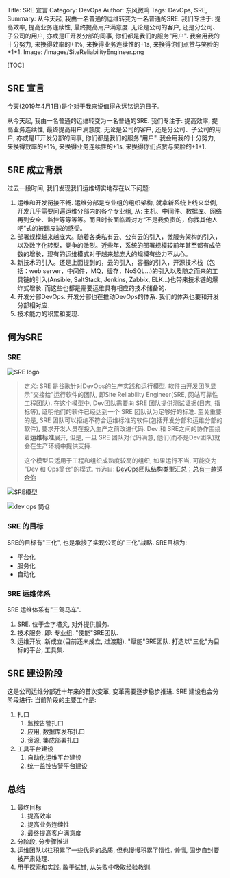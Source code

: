 Title: SRE 宣言
Category: DevOps
Author: 东风微鸣
Tags: DevOps, SRE,
Summary: 从今天起, 我由一名普通的运维转变为一名普通的SRE. 我们专注于: 提高效率, 提高业务连续性, 最终提高用户满意度. 无论是公司的客户, 还是分公司、子公司的用户, 亦或是IT开发分部的同事, 你们都是我们的服务"用户". 我会用我的十分努力, 来换得效率的+1%, 来换得业务连续性的+1s, 来换得你们点赞与笑脸的+1+1.
Image: /images/SiteReliabilityEngineer.png

[TOC]

## SRE 宣言

今天(2019年4月1日)是个对于我来说值得永远铭记的日子.

从今天起, 我由一名普通的运维转变为一名普通的SRE. 我们专注于: 提高效率, 提高业务连续性, 最终提高用户满意度. 无论是公司的客户, 还是分公司、子公司的用户, 亦或是IT开发分部的同事, 你们都是我们的服务"用户". 我会用我的十分努力, 来换得效率的+1%, 来换得业务连续性的+1s, 来换得你们点赞与笑脸的+1+1.

## SRE 成立背景

过去一段时间, 我们发现我们运维切实地存在以下问题:

1. 运维和开发衔接不畅. 运维分部是专业组的组织架构, 就拿新系统上线来举例, 开发几乎需要问遍运维分部内的各个专业组, 从: 主机、中间件、数据库、网络再到安全、监控等等等等。而且时长面临着对方“不是我负责的，你找其他人吧”式的被踢皮球的感受。
2. 部署规模越来越庞大。随着各类私有云、公有云的引入，微服务架构的引入，以及数字化转型，竞争的激烈。近些年，系统的部署规模较前年甚至都有成倍数的增长，现有的运维模式对于越来越庞大的规模有些力不从心。
3. 新技术的引入。还是上面提到的，云的引入，容器的引入，开源技术栈（包括：web server，中间件，MQ，缓存，NoSQL...)的引入以及随之而来的工具链的引入(Ansible, SaltStack, Jenkins, Zabbix, ELK...)也带来技术链的爆炸式增长. 而这些也都是需要运维具有相应的技术储备的.
4. 开发分部DevOps. 开发分部也在推动DevOps的体系. 我们的体系也要和开发分部相对应.
5. 技术能力的积累和变现.

## 何为SRE

### SRE

![SRE logo](./images/reliability-icon-t_0.png)

> 定义:
> SRE 是谷歌针对DevOps的生产实践和运行模型. 软件由开发团队显示"交接给"运行软件的团队, 即Site Reliability Engineer(SRE, 网站可靠性工程团队). 在这个模型中, Dev团队需要向 SRE 团队提供测试证据(日志, 指标等), 证明他们的软件已经达到一个 SRE 团队认为足够好的标准.
> 至关重要的是, SRE 团队可以拒绝不符合运维标准的软件(包括开发分部和运维分部的软件), 要求开发人员在投入生产之前改进代码. Dev 和 SRE之间的协作围绕着**运维标准**展开, 但是, 一旦 SRE 团队对代码满意, 他们(而不是Dev团队)就会在生产环境中提供支持.
> 
> 这个模型只适用于工程和组织成熟度较高的组织, 如果运行不当, 可能变为 "Dev 和 Ops筒仓"的模式.
> 节选自: [DevOps团队结构类型汇总：总有一款适合你](https://www.infoq.cn/article/DcIUD_gi17sQjvSt5XSS)

![SRE模型](./images/devops-models-type-7.png)

![dev ops 筒仓](./images/anti-devops-models-1.png)

### SRE 的目标

SRE的目标有"三化", 也是承接了实现公司的"三化"战略. SRE目标为:

- 平台化
- 服务化
- 自动化

### SRE 运维体系

SRE 运维体系有"三驾马车". 

1. SRE. 位于金字塔尖, 对外提供服务.
2. 技术服务. 即: 专业组. "使能"SRE团队.
3. 运维开发. 新成立(目前还未成立, 过渡期). "赋能"SRE团队. 打造以"三化"为目标的平台, 工具集.

## SRE 建设阶段

这是公司运维分部近十年来的首次变革, 变革需要逐步稳步推进. SRE 建设也会分阶段进行:
当前阶段的主要工作是:

1. 扎口
   1. 监控告警扎口
   2. 应用, 数据库发布扎口
   3. 资源, 集成部署扎口
2. 工具平台建设
   1. 自动化运维平台建设
   2. 统一监控告警平台建设

## 总结

1. 最终目标
   1. 提高效率
   2. 提高业务连续性
   3. 最终提高客户满意度
2. 分阶段, 分步骤推进
3. 运维团队以往积累了一些优秀的品质, 但也慢慢积累了惰性. 懒惰, 固步自封要被严肃处理.
4. 用于探索和实践. 敢于试错, 从失败中吸取经验教训.
